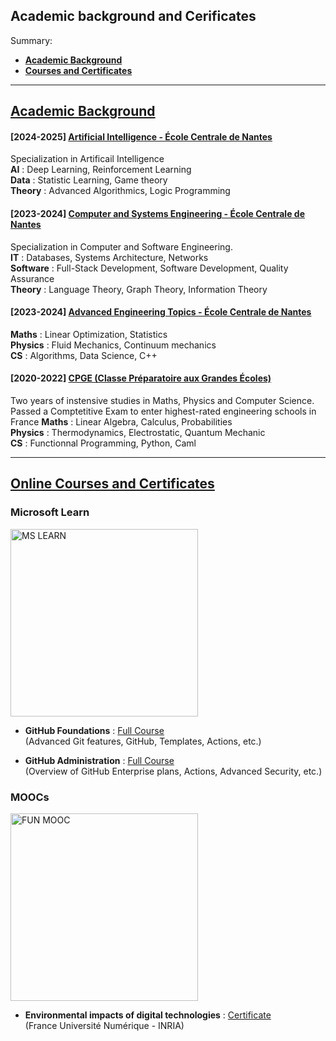 ## Academic background and Cerificates

<a id="0"></a>
Summary:
- <a href="#1"> **Academic Background** </a>
- <a href="#2"> **Courses and Certificates** </a>

---
## <a id="1" href="#0"> Academic Background </a>

#### [2024-2025] [Artificial Intelligence - École Centrale de Nantes]()
Specialization in Artificail Intelligence</br>
**AI** : Deep Learning, Reinforcement Learning</br>
**Data** : Statistic Learning, Game theory </br>
**Theory** : Advanced Algorithmics, Logic Programming

#### [2023-2024] [Computer and Systems Engineering - École Centrale de Nantes]()
Specialization in Computer and Software Engineering.</br>
**IT** : Databases, Systems Architecture, Networks</br>
**Software** : Full-Stack Development, Software Development, Quality Assurance</br>
**Theory** : Language Theory, Graph Theory, Information Theory

#### [2023-2024] [Advanced Engineering Topics - École Centrale de Nantes]()
**Maths** : Linear Optimization, Statistics</br>
**Physics** : Fluid Mechanics, Continuum mechanics</br>
**CS** : Algorithms, Data Science, C++

#### [2020-2022] [CPGE (Classe Préparatoire aux Grandes Écoles)]()
Two years of instensive studies in Maths, Physics and Computer Science.</br>
Passed a Comptetitive Exam to enter highest-rated engineering schools in France
**Maths** : Linear Algebra, Calculus, Probabilities </br>
**Physics** : Thermodynamics, Electrostatic, Quantum Mechanic </br>
**CS** : Functionnal Programming, Python, Caml

---
## <a id="2" href="#0"> Online Courses and Certificates </a>

### Microsoft Learn
<img alt="MS LEARN" src="https://github.com/user-attachments/assets/05834131-106f-48c7-a727-8106cdb9b562" width="300"/> 

- **GitHub Foundations** : [Full Course](https://learn.microsoft.com/en-us/training/paths/github-foundations/)
</br> (Advanced Git features, GitHub, Templates, Actions, etc.)

- **GitHub Administration** : [Full Course](https://learn.microsoft.com/en-us/collections/mom7u1gzjdxw03?sharingId=27DDCE00555406E)
</br> (Overview of GitHub Enterprise plans, Actions, Advanced Security, etc.)

### MOOCs
<img alt="FUN MOOC" src="https://github.com/user-attachments/assets/f71071c7-38b2-4df7-b358-1d74e3f2f34e" width="300"/> 

- **Environmental impacts of digital technologies** : [Certificate](https://openbadgefactory.com/v1/assertion/1c562bf74fd7e99fb0f9018c329669d10e6811d6)
</br> (France Université Numérique - INRIA)

  
